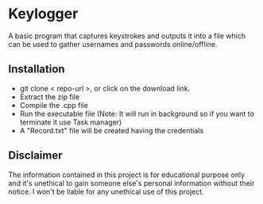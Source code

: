 # Keylogger

A basic program that captures keystrokes and outputs it into a file which can be used to gather usernames and passwords online/offline.

## Installation
- git clone < repo-url >, or click on the download link.
- Extract the zip file
- Compile the .cpp file
- Run the executable file (Note: It will run in background so if you want to terminate it use Task manager)
- A "Record.txt" file will be created having the credentials

## Disclaimer

The information contained in this project is for educational purpose only and it's unethical to gain someone else's personal information without their notice.
I won't be liable for any unethical use of this project.
